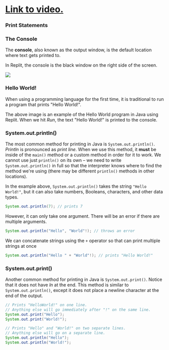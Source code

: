 # [Link to video.](https://www.youtube.com/watch?v=MqtUpWpUhJs&list=PLVD25niNi0BkgQHyEFkuuBp_IQ4q67jIC)

### Print Statements

### The Console

The **console**, also known as the output window, is the default location where text gets printed to.

In Replit, the console is the black window on the right side of the screen.

![](../../Images/Hello_World_Java_Full_2.png)

### Hello World!

When using a programming language for the first time, it is traditional to run a program that prints "Hello World!".

The above image is an example of the Hello World program in Java using Replit. When we hit *Run*, the text "Hello World!" is printed to the console. 

### System.out.println()

The most common method for printing in Java is `System.out.println()`. *Println* is pronounced as *print line*. When we use this method, it **must** be inside of the `main()` method or a custom method in order for it to work. We cannot use just `println()` on its own – we need to write `System.out.println()` in full so that the interpreter knows where to find the method we're using (there may be different `println()` methods in other locations).

In the example above, `System.out.println()` takes the string `"Hello World!"`, but it can also take numbers, Booleans, characters, and other data types.

```java
System.out.println(7); // prints 7
```

However, it can only take one argument. There will be an error if there are multiple arguments.

```java
System.out.println("Hello", "World"!); // throws an error
```

We can concatenate strings using the `+` operator so that can print multiple strings at once

```java
System.out.println("Hello " + "World"!); // prints "Hello World!"
```


### System.out.print()

Another common method for printing in Java is `System.out.print()`. Notice that it does not have *ln* at the end. This method is similar to `System.out.println()`, except it does not place a newline character at the end of the output.

```java
// Prints "HelloWorld!" on one line. 
// Anything else will go immediately after "!" on the same line.
System.out.print("Hello");
System.out.print("World!");
```

```java
// Prints "Hello" and "World!" on two separate lines. 
// Anything else will go on a separate line.
System.out.println("Hello");
System.out.println("World!");
```
